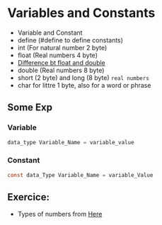 # Variables and Constants

- Variable and Constant 
- define (#define to define constants)
- int (For natural number 2 byte)
- float (Real numbers 4 byte) 
- [Difference bt float and double](https://www.quora.com/What-is-the-difference-between-float-and-double-in-C-language-How-is-it-stored-in-the-memory)
- double (Real numbers 8 byte)
- short (2 byte) and long (8 byte) `real numbers`
- char for littre 1 byte, also for a word or phrase

## Some Exp

### Variable

```c
data_type Variable_Name = variable_value
```

### Constant
```c
const data_Type Variable_Name = variable_Value
```

## Exercice: 

- Types of numbers from [Here](https://www.learn-c.org/en/Variables_and_Types)
